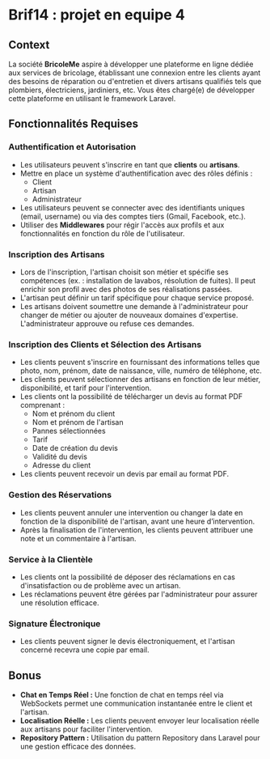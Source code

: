 # Brif14 : projet en equipe 4

## Context

La société **BricoleMe** aspire à développer une plateforme en ligne dédiée aux services de bricolage, établissant une connexion entre les clients ayant des besoins de réparation ou d'entretien et divers artisans qualifiés tels que plombiers, électriciens, jardiniers, etc. Vous êtes chargé(e) de développer cette plateforme en utilisant le framework Laravel.

## Fonctionnalités Requises

### Authentification et Autorisation

- Les utilisateurs peuvent s'inscrire en tant que **clients** ou **artisans**.
- Mettre en place un système d'authentification avec des rôles définis :
  - Client
  - Artisan
  - Administrateur
- Les utilisateurs peuvent se connecter avec des identifiants uniques (email, username) ou via des comptes tiers (Gmail, Facebook, etc.).
- Utiliser des **Middlewares** pour régir l'accès aux profils et aux fonctionnalités en fonction du rôle de l'utilisateur.

### Inscription des Artisans

- Lors de l'inscription, l'artisan choisit son métier et spécifie ses compétences (ex. : installation de lavabos, résolution de fuites). Il peut enrichir son profil avec des photos de ses réalisations passées.
- L'artisan peut définir un tarif spécifique pour chaque service proposé.
- Les artisans doivent soumettre une demande à l'administrateur pour changer de métier ou ajouter de nouveaux domaines d'expertise. L'administrateur approuve ou refuse ces demandes.

### Inscription des Clients et Sélection des Artisans

- Les clients peuvent s'inscrire en fournissant des informations telles que photo, nom, prénom, date de naissance, ville, numéro de téléphone, etc.
- Les clients peuvent sélectionner des artisans en fonction de leur métier, disponibilité, et tarif pour l'intervention.
- Les clients ont la possibilité de télécharger un devis au format PDF comprenant :
  - Nom et prénom du client
  - Nom et prénom de l'artisan
  - Pannes sélectionnées
  - Tarif
  - Date de création du devis
  - Validité du devis
  - Adresse du client
- Les clients peuvent recevoir un devis par email au format PDF.

### Gestion des Réservations

- Les clients peuvent annuler une intervention ou changer la date en fonction de la disponibilité de l'artisan, avant une heure d’intervention.
- Après la finalisation de l'intervention, les clients peuvent attribuer une note et un commentaire à l'artisan.

### Service à la Clientèle

- Les clients ont la possibilité de déposer des réclamations en cas d'insatisfaction ou de problème avec un artisan.
- Les réclamations peuvent être gérées par l'administrateur pour assurer une résolution efficace.

### Signature Électronique

- Les clients peuvent signer le devis électroniquement, et l'artisan concerné recevra une copie par email.

## Bonus 

- **Chat en Temps Réel :** Une fonction de chat en temps réel via WebSockets permet une communication instantanée entre le client et l'artisan.
- **Localisation Réelle :** Les clients peuvent envoyer leur localisation réelle aux artisans pour faciliter l'intervention.
- **Repository Pattern :** Utilisation du pattern Repository dans Laravel pour une gestion efficace des données.



